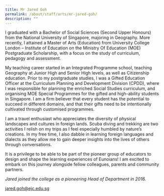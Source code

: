 ```yaml
---
title: Mr Jared Goh
permalink: /about/staff/arts/mr-jared-goh/
description: ""
---
```



I graduated with a Bachelor of Social Sciences (Second Upper Honours) from the National University of Singapore, majoring in Geography. More recently, I attained a Master of Arts (Education) from University College London – Institute of Education on the Ministry Of Education (MOE) Postgraduate Scholarship, with a focus on the study of curriculum, pedagogy and assessment.

My teaching career started in an Integrated Programme school, teaching Geography at Junior High and Senior High levels, as well as Citizenship education. Prior to my postgraduate studies, I was a Gifted Education Officer at the Curriculum Planning and Development Division (CPDD), where I was responsible for planning the enriched Social Studies curriculum, and organising MOE Special Programmes for the gifted and high-ability students in Singapore. I am a firm believer that every student has the potential to succeed in different domains, and that their gifts need to be intentionally cultivated through customised programmes.

I am a travel enthusiast who appreciates the diversity of physical landscapes and cultures in foreign lands. Scuba diving and trekking are two activities I relish on my trips as I feel especially humbled by nature’s creations. In my free time, I also dabble in learning foreign languages and dialects as they allow me to gain deeper insights into the lives of others through conversations.

It is a privilege to be able to be part of the pioneer group of educators to design and shape the learning experiences of Eunoians! I am excited to embark on this journey alongside fellow colleagues, parents and community partners.

_Jared joined the college as a pioneering Head of Department in 2016._

[jared.goh@ejc.edu.sg](mailto:jared.goh@ejc.edu.sg)